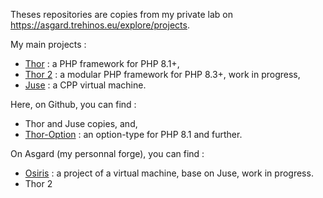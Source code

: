 Theses repositories are copies from my private lab on https://asgard.trehinos.eu/explore/projects.

My main projects :
 - [Thor](https://asgard.trehinos.eu/Trehinos/Thor) : a PHP framework for PHP 8.1+,
 - [Thor 2](https://asgard.trehinos.eu/thor2) : a modular PHP framework for PHP 8.3+, work in progress,
 - [Juse](https://asgard.trehinos.eu/Trehinos/Juse) : a CPP virtual machine.

Here, on Github, you can find :
 - Thor and Juse copies, and,
 - [Thor-Option](https://github.com/Trehinos/thor-option) : an option-type for PHP 8.1 and further.

On Asgard (my personnal forge), you can find :
 - [Osiris](https://asgard.trehinos.eu/osiris) : a project of a virtual machine, base on Juse, work in progress.
 - Thor 2
